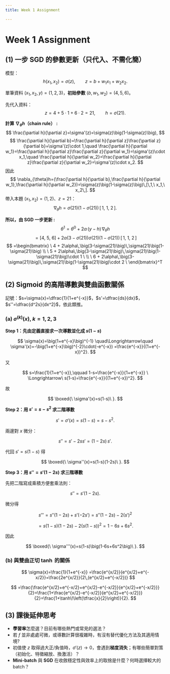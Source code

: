 ```yaml
---
title: Week 1 Assignment

---
```


# Week 1 Assignment


## (1) 一步 SGD 的參數更新（只代入、不需化簡）

模型：
$$
h(x_1,x_2)=\sigma(z),\qquad z=b+w_1x_1+w_2x_2.
$$

單筆資料 $(x_1,x_2,y)=(1,2,3)$，**初始參數** $(b,w_1,w_2)=(4,5,6)$。

先代入資料：
$$
z=4+5\cdot1+6\cdot2=21,\qquad h=\sigma(21).
$$

**計算 $\nabla_{\theta}h$（chain rule） :**
$$
\frac{\partial h}{\partial z}=\sigma'(z)=\sigma(z)\big(1-\sigma(z)\big),
$$
$$
\frac{\partial h}{\partial b}=\frac{\partial h}{\partial z}\frac{\partial z}{\partial b}=\sigma'(z)\cdot 1,\quad
\frac{\partial h}{\partial w_1}=\frac{\partial h}{\partial z}\frac{\partial z}{\partial w_1}=\sigma'(z)\cdot x_1,\quad
\frac{\partial h}{\partial w_2}=\frac{\partial h}{\partial z}\frac{\partial z}{\partial w_2}=\sigma'(z)\cdot x_2.
$$
因此
$$
\nabla_{\theta}h=(\frac{\partial h}{\partial b},\frac{\partial h}{\partial w_1},\frac{\partial h}{\partial w_2})=\sigma(z)\big(1-\sigma(z)\big)\,[\,1,\ x_1,\ x_2\,].
$$
帶入本題 $(x_1,x_2)=(1,2)$、$z=21$：
$$
\nabla_{\theta}h = \sigma(21)\big(1-\sigma(21)\big)\,[\,1,\ 1,\ 2\,].
$$

**所以，由 SGD 一步更新 :**
$$
\theta^{\text{1}}
=\theta^{\text{0}}+2\alpha\,(y-h)\,\nabla_{\theta}h
$$
$$
= [4,\ 5,\ 6] + 2\alpha\big(3-\sigma(21)\big)\sigma(21)\big(1-\sigma(21)\big)\,[\,1,\ 1,\ 2\,]
$$
$$
=\begin{bmatrix}
\ 4 + 2\alpha\,\big(3-\sigma(21)\big)\,\sigma(21)\big(1-\sigma(21)\big) 
\\ \ 5 + 2\alpha\,\big(3-\sigma(21)\big)\,\sigma(21)\big(1-\sigma(21)\big)\cdot 1 \ 
\\ \ 6 + 2\alpha\,\big(3-\sigma(21)\big)\,\sigma(21)\big(1-\sigma(21)\big)\cdot 2 \ 
\end{bmatrix}^T
$$


## (2) Sigmoid 的高階導數與雙曲函數關係

記號：$s=\sigma(x)=\dfrac{1}{1+e^{-x}}$，$s'=\dfrac{ds}{dx}$，$s''=\dfrac{d^2s}{dx^2}$，依此類推。

### (a) $\sigma^{(k)}(x)$, $k=1,2,3$

**Step 1：先由定義直接求一次導數並化成 $s(1-s)$**

$$
\sigma(x)=\big(1+e^{-x}\big)^{-1}
\quad\Longrightarrow\quad
\sigma'(x)=-\big(1+e^{-x}\big)^{-2}\cdot(-e^{-x})
=\frac{e^{-x}}{(1+e^{-x})^2}.
$$

又

$$
s=\frac{1}{1+e^{-x}},\qquad
1-s=\frac{e^{-x}}{1+e^{-x}}
\ \Longrightarrow\
s(1-s)=\frac{e^{-x}}{(1+e^{-x})^2}.
$$

故

$$
\boxed{\ \sigma'(x)=s(1-s)\ }.
$$

**Step 2：用 $s' = s - s^2$ 求二階導數**

$$
s'=\sigma'(x)=s(1-s)=s-s^2.
$$

兩邊對 $x$ 微分：

$$
s''=s'-2ss'=(1-2s)\,s'.
$$

代回 $s'=s(1-s)$ 得

$$
\boxed{\ \sigma''(x)=s(1-s)(1-2s)\ }.
$$

**Step 3：用 $s''=s'(1-2s)$ 求三階導數**

先把二階寫成乘積方便套乘法則：

$$
s''=s'(1-2s).
$$

微分得

$$
s'''=s''(1-2s)+s'(-2s')=s''(1-2s)-2(s')^2
$$

$$
=s(1-s)(1-2s)-2(s(1-s))^2=1-6s+6s^2.
$$

因此

$$
\boxed{\ \sigma'''(x)=s(1-s)\big(1-6s+6s^2\big)\ }.
$$



### (b) 與雙曲正切 $\tanh$ 的關係


$$
\sigma(x)=\frac{1}{1+e^{-x}}
=\frac{e^{x/2}}{e^{x/2}+e^{-x/2}}=\frac{2e^{x/2}}{2\,(e^{x/2}+e^{-x/2})}
$$


$$
=\frac{\frac{e^{x/2}+e^{-x/2}+e^{x/2}-e^{-x/2}}{e^{x/2}+e^{-x/2}}}{2}=\frac{1+\frac{e^{x/2}-e^{-x/2}}{e^{x/2}+e^{-x/2}}}{2}=\frac{1+\tanh\!\left(\tfrac{x}{2}\right)}{2}.
$$



## (3) 課後延伸思考
  
- **學習率**怎麼選？目前有哪些熱門或常見的選法？  
- 若 $f$ 並非處處可微，或導數計算很複雜時，有沒有替代優化方法及其適用情境?
- 初值使 $z$ 取得過大正/負值時，$\sigma'(z)\to 0$，會遇到**梯度消失**；有哪些簡單對策（初始化、特徵縮放、換激活）？  
- **Mini-batch** 與 **SGD** 在收斂穩定性與效率上的取捨是什麼？何時選擇較大的 batch？
